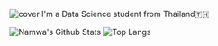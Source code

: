 ![cover](https://user-images.githubusercontent.com/90306227/183274635-020def35-379a-40eb-b61c-822aeb5b0220.png)
I'm a Data Science student from Thailand🇹🇭


![Namwa's Github Stats](https://github-readme-stats.vercel.app/api?username=Namwaa&count_private=true&show_icons=true&include_all_commits=true)
![Top Langs](https://github-readme-stats.vercel.app/api/top-langs/?username=Namwaa&hide=TeX&layout=pastel)

